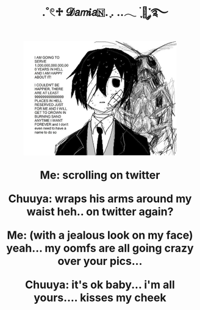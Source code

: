 
<h1 align="center">ㅤ.˚𓏲♱ 𝓓𝘢𝘮𝒊𝘢🇳. ִֶָ. ..𓂃 ࣪ ִֶָ🦇་༘࿐
</div>

<p align="center">
 <img widht="460"  height="300" src="https://github.com/damaskinho/damaskinho/blob/6fc16397f8c5ced9d8a28faf3623e27f81787aa0/7c3ab8bdea68f1dc83beb5e09836d7dd.jpg">
</p>
<div align="center">
Me: scrolling on twitter

Chuuya: wraps his arms around my waist heh.. on twitter again?

Me: (with a jealous look on my face) yeah... my oomfs are all going crazy over your pics...

Chuuya: it's ok baby... i'm all yours.... kisses my cheek
